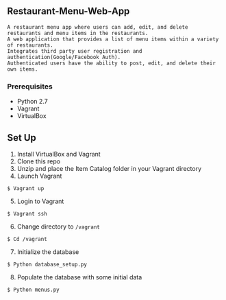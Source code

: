 ## Restaurant-Menu-Web-App

```
A restaurant menu app where users can add, edit, and delete restaurants and menu items in the restaurants.
A web application that provides a list of menu items within a variety of restaurants.
Integrates third party user registration and authentication(Google/Facebook Auth). 
Authenticated users have the ability to post, edit, and delete their own items.
```

### Prerequisites
* Python 2.7
* Vagrant
* VirtualBox

### 
## Set Up
1. Install VirtualBox and Vagrant
2. Clone this repo
3. Unzip and place the Item Catalog folder in your Vagrant directory
4. Launch Vagrant
```
$ Vagrant up 
```
5. Login to Vagrant
```
$ Vagrant ssh
```
6. Change directory to `/vagrant`
```
$ Cd /vagrant
```
7. Initialize the database
```
$ Python database_setup.py
```
8. Populate the database with some initial data
```
$ Python menus.py
